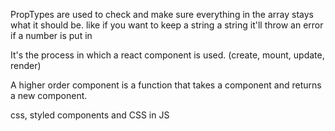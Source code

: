 PropTypes are used to check and make sure everything in the array stays what it should be. like if you want to keep a string a string it'll throw an error if a number is put in

It's the process in which a react component is used. (create, mount, update, render)

A higher order component is a function that takes a component and returns a new component.

css, styled components and CSS in JS
